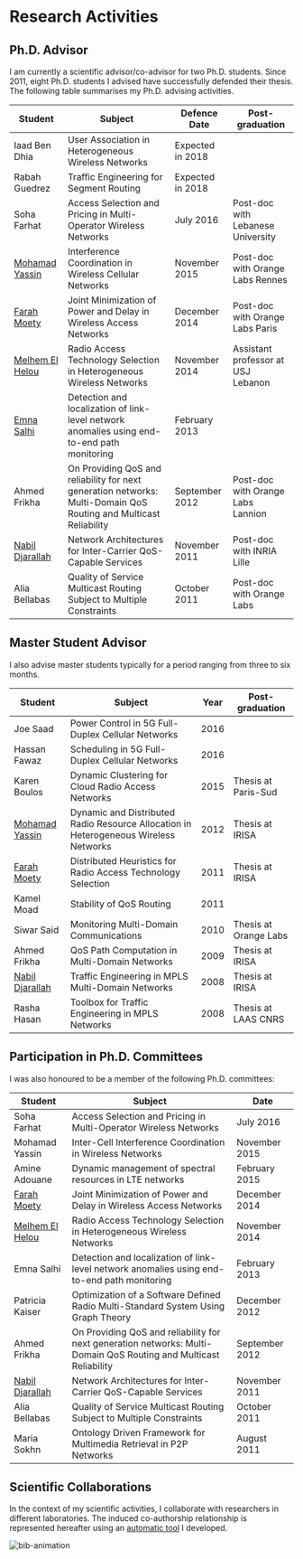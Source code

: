 # Research Activities

## Ph.D. Advisor
I am currently a scientific advisor/co-advisor for two Ph.D. students. Since 2011, eight Ph.D. students I advised have successfully defended their thesis. The following table summarises my Ph.D. advising activities.

Student | Subject  | Defence Date   |  Post-graduation 
--------|----------|----------------|-----------------                   
Iaad Ben Dhia | User Association in Heterogeneous Wireless Networks | Expected in  2018 | 
Rabah Guedrez | Traffic Engineering for Segment Routing | Expected in  2018 | 
Soha Farhat	| Access Selection and Pricing in Multi-Operator Wireless Networks |	July 2016 | Post-doc with Lebanese University 	
[Mohamad Yassin](http://www.irisa.fr/atnet/Members/mohamad-yassin)	| Interference Coordination in Wireless Cellular Networks |	November 2015	| Post-doc with Orange Labs Rennes 
[Farah Moety](http://www.irisa.fr/atnet/Members/farah-moety)	| Joint Minimization of Power and Delay in Wireless Access Networks |	December 2014	 | Post-doc with Orange Labs Paris
[Melhem El Helou](http://www.irisa.fr/atnet/Members/melhem-helou)	| Radio Access Technology Selection in Heterogeneous Wireless Networks|	November 2014 |	Assistant professor at USJ Lebanon
[Emna Salhi](http://www.irisa.fr/atnet/Members/emna-salhi) |	Detection and localization of link-level network anomalies using end-to-end path monitoring |	February 2013	| 
Ahmed Frikha |	On Providing QoS and reliability for next generation networks: Multi-Domain QoS Routing and Multicast Reliability	| September 2012 |	Post-doc with Orange Labs Lannion
[Nabil Djarallah](http://chercheurs.lille.inria.fr/~djaralla/Nabil_Djarallah/Home.html)	| Network Architectures for Inter-Carrier QoS-Capable Services |	November 2011	 | Post-doc with INRIA Lille
Alia Bellabas	 | Quality of Service Multicast Routing Subject to Multiple Constraints |	October 2011	| Post-doc with Orange Labs 

## Master Student Advisor
I also advise master students typically for a period ranging from three to six months.


Student	| Subject	| Year	| Post-graduation
----------|---------|-----|-----------------
Joe Saad | Power Control in 5G Full-Duplex Cellular Networks | 2016
Hassan Fawaz | Scheduling in 5G Full-Duplex Cellular Networks | 2016
Karen Boulos | Dynamic Clustering for Cloud Radio Access Networks | 2015 | Thesis at Paris-Sud
[Mohamad Yassin](http://www.irisa.fr/atnet/Members/mohamad-yassin)	| Dynamic and Distributed Radio Resource Allocation in Heterogeneous Wireless Networks |	2012	| Thesis at IRISA
[Farah Moety](http://www.irisa.fr/atnet/Members/farah-moety) | 	Distributed Heuristics for Radio Access Technology Selection |	2011	| Thesis at IRISA
Kamel Moad	| Stability of QoS Routing	| 2011|
Siwar Said	|Monitoring Multi-Domain Communications	|2010	|Thesis at Orange Labs
Ahmed Frikha	|QoS Path Computation in Multi-Domain Networks|	2009	|Thesis at IRISA
[Nabil Djarallah](http://chercheurs.lille.inria.fr/~djaralla/Nabil_Djarallah/Home.html)|	Traffic Engineering in MPLS Multi-Domain Networks|	2008	|Thesis at IRISA
Rasha Hasan	|Toolbox for Traffic Engineering in MPLS Networks|	2008|	Thesis at LAAS CNRS

## Participation in Ph.D. Committees
I was also honoured to be a member of the following Ph.D. committees:


Student  | Subject|	Date
---------|--------|-----
Soha Farhat	| Access Selection and Pricing in Multi-Operator Wireless Networks |	July 2016
Mohamad Yassin | Inter-Cell Interference Coordination in Wireless Networks | November 2015
Amine Adouane | Dynamic management of spectral resources in LTE networks | February 2015
[Farah Moety](http://www.irisa.fr/atnet/Members/farah-moety)	|Joint Minimization of Power and Delay in Wireless Access Networks|	December 2014
[Melhem El Helou](http://www.irisa.fr/atnet/Members/melhem-helou)	|Radio Access Technology Selection in Heterogeneous Wireless Networks|	November 2014
Emna Salhi	|Detection and localization of link-level network anomalies using end-to-end path monitoring|	February 2013
Patricia Kaiser|	Optimization of a Software Defined Radio Multi-Standard System Using Graph Theory|	December 2012
Ahmed Frikha	|On Providing QoS and reliability for next generation networks: Multi-Domain QoS Routing and Multicast Reliability	|September 2012
[Nabil Djarallah](http://chercheurs.lille.inria.fr/~djaralla/Nabil_Djarallah/Home.html)	|Network Architectures for Inter-Carrier QoS-Capable Services|	November 2011
Alia Bellabas	 | Quality of Service Multicast Routing Subject to Multiple Constraints|	October 2011
Maria Sokhn	|Ontology Driven Framework for Multimedia Retrieval in P2P Networks|	August 2011


## Scientific Collaborations
In the context of my scientific activities, I collaborate with researchers in different laboratories. The induced co-authorship relationship is represented hereafter using an [automatic tool](http://wiki.lahoud.fr/doku.php?id=bibliography_visualization) I developed.

<img alt="bib-animation" src="../img/bib-animation.gif" class="img-responsive">